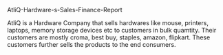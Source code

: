AtliQ-Hardware-s-Sales-Finance-Report

AtliQ is a Hardware Company that sells hardwares like mouse, printers, laptops, memory storage devices etc to customers in bulk quamtity. Their customers are mostly croma, best buy, staples, amazon, flipkart. These customers further sells the products to the end consumers.
